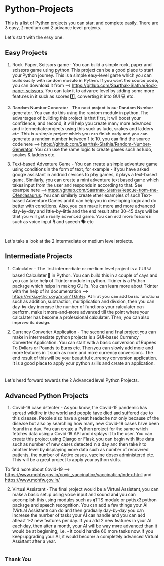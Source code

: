 # Python-Projects
This is a list of Python projects you can start and complete easily. There are 3 easy, 2 medium and 2 advance level projects.

Let's start with the easy one.
## Easy Projects
1. Rock, Paper, Scissors game - You can build a simple rock, paper and scissors game using python. This project can be a good place to start your Python journey. This is a simple easy-level game which you can build easily with random module in Python. If you want the source code, you can download it from --> https://github.com/Saarthak-Slathia/Rock-paper-scissors.
You can take it to advance level by adding some more features in it such as scores 1️⃣, converting it into GUI 💻 etc.

2. Random Number Generator - The next project is our Random Number generator. You can do this using the random module in python. The advantages of building this project is that first, it will boost your confidence, and second, it will help you create many more advanced and intermediate projects using this such as ludo, snakes and ladders etc. This is a simple project which you can finish early and you can generate a random number between 1 to 10. you can find the source code here --> https://github.com/Saarthak-Slathia/Random-Number-Generator.
You can use the same logic to create games such as ludo, snakes & ladders etc.

3. Text-based Adventure Game - You can create a simple adventure game using conditions in the form of text, for example - if you have asked google assistant in android devices to play games, it plays a text-based game. Similarly, you can create a mini adventure text based game which takes input from the user and responds in according to that. 
See example here --> https://github.com/Saarthak-Slathia/Rescue-from-the-Ofendasaurus.
You can similarly create other examples of such Text-based Adventure Games and it can help you in developing logic and do better with conditions. Also, you can make it more and more advanced day-by-day and little-by-little and the end result after 30-45 days will be that you will get a really advanced game. You can add more features such as voice input 🎙 and speech 🗣 etc.
#
Let's take a look at the 2 intermediate or medium level projects.

## Intermediate Projects
1. Calculater - The first intermediate or medium level project is a GUI 💻 based Calculater 📱 in Python. You can build this in a couple of days and you can take help of Tkinter module in python. Tkinter is a Python package which helps in making GUI's. You can learn more about Tkinter with the help of its documentation --> https://wiki.python.org/moin/TkInter. 
At first you can add basic functions such as addition, subtraction, multiplication and division, then you can day-by-day increase the number of functions your calculater can perform, make it more-and-more advanced till the point where your calculater has become a professional calculater. Then, you can also improve its design.

2. Currency Converter Application - The second and final project you can make in intermediate python projects is a GUI-based Currency Converter Application. You can start with a basic conversion of Rupees To Dollars or Pounds to Euros etc. Then you can slowly add more and more features in it such as more and more currency conversions. The end result of this will be your beautiful currency conversion application. It is a good place to apply your python skills and create an application.

#
Let's head forward towards the 2 Advanced level Python Projects.

## Advanced Python Projects
1. Covid-19 case detecter - As you know, the Covid-19 pandemic has spread wildfire in the world and people have died and suffered due to this disease. People also have a great headache not only because of the disease but also by searching how many new Covid-19 cases have been found in a day. You can create a Python project for the same which fetches data using a Covid-19 API and displays it to the user. You can create this project using Django or Flask. you can begin with little data such as number of new cases detected in a day and then take it to another level by displaying more data such as number of recovered patients, the number of Active cases, vaccine doses administered etc. This will be a great project to apply your python skills.

To find more about Covid-19 --> https://www.mohfw.gov.in/covid_vaccination/vaccination/index.html and https://www.mohfw.gov.in/

2. Virtual Assistant - The final project would be a Virtual Assistant, you can make a basic setup using voice input and sound and you can accomplish this using modules such as gTTS module or pyttsx3 python package and speech recognition. You can add a few things your AI (Virtual Assistant) can do and then gradually day-by-day you can increase the number of tasks your AI can handle and you can add atleast 1-2 new features per day. If you add 2 new features in your AI each day, then after a month, your AI will be way more advanced than it would be at beginning, i.e. - It could handle 60 more tasks now. If you keep upgrading your AI, it would become a completely advanced Virtual Assistant after a year.

#

### Thank You
